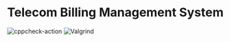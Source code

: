 # Telecom Billing Management System

![cppcheck-action](https://github.com/stepin104482/Telecome-Billing-Management-System/workflows/cppcheck-action/badge.svg) ![Valgrind](https://github.com/stepin104482/Telecome-Billing-Management-System/workflows/Valgrind/badge.svg?branch=main)
